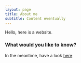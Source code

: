 ```yaml
---
layout: page
title: About me
subtitle: Content eventually
---
```


Hello, here is a website.

### What would you like to know?

In the meantime, have a look [here](https://www.google.com)
